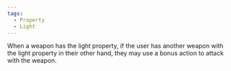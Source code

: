 ```yaml
---
tags:
  - Property
  - Light
---
```

When a weapon has the light property, if the user has another weapon with the light property in their other hand, they may use a bonus action to attack with the weapon.